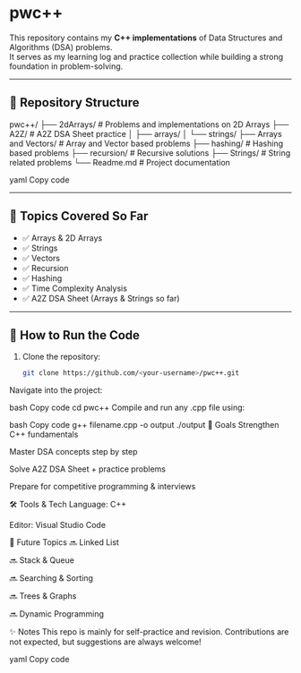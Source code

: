 # pwc++

This repository contains my **C++ implementations** of Data Structures and Algorithms (DSA) problems.  
It serves as my learning log and practice collection while building a strong foundation in problem-solving.

---

## 📂 Repository Structure
pwc++/
├── 2dArrays/ # Problems and implementations on 2D Arrays
├── A2Z/ # A2Z DSA Sheet practice
│ ├── arrays/
│ └── strings/
├── Arrays and Vectors/ # Array and Vector based problems
├── hashing/ # Hashing based problems
├── recursion/ # Recursive solutions
├── Strings/ # String related problems
└── Readme.md # Project documentation

yaml
Copy code

---

## 📌 Topics Covered So Far
- ✅ Arrays & 2D Arrays  
- ✅ Strings  
- ✅ Vectors  
- ✅ Recursion  
- ✅ Hashing  
- ✅ Time Complexity Analysis  
- ✅ A2Z DSA Sheet (Arrays & Strings so far)  

---

## 🚀 How to Run the Code
1. Clone the repository:
   ```bash
   git clone https://github.com/<your-username>/pwc++.git
Navigate into the project:

bash
Copy code
cd pwc++
Compile and run any .cpp file using:

bash
Copy code
g++ filename.cpp -o output
./output
🎯 Goals
Strengthen C++ fundamentals

Master DSA concepts step by step

Solve A2Z DSA Sheet + practice problems

Prepare for competitive programming & interviews

🛠️ Tools & Tech
Language: C++

Editor: Visual Studio Code

📖 Future Topics
🔜 Linked List

🔜 Stack & Queue

🔜 Searching & Sorting

🔜 Trees & Graphs

🔜 Dynamic Programming

✨ Notes
This repo is mainly for self-practice and revision.
Contributions are not expected, but suggestions are always welcome!

yaml
Copy code
